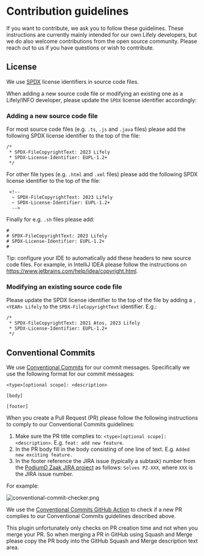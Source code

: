 # Contribution guidelines

If you want to contribute, we ask you to follow these guidelines.
These instructions are currently mainly intended for our own Lifely developers, but
we do also welcome contributions from the open source community.
Please reach out to us if you have questions or wish to contribute.

## License

We use [SPDX](https://spdx.dev/) license identifiers in source code files.

When adding a new source code file or modifying an existing one as a Lifely/INFO developer, please update the `SPDX` license identifier accordingly:

### Adding a new source code file

For most source code files (e.g. `.ts`, `.js` and `.java` files) please add the following SPDX license identifier to the top of the file:

```
/*
 * SPDX-FileCopyrightText: 2023 Lifely
 * SPDX-License-Identifier: EUPL-1.2+
 */
```

For other file types (e.g. `.html` and `.xml` files) please add the following SPDX license identifier to the top of the file:

```
 <!--
  ~ SPDX-FileCopyrightText: 2023 Lifely
  ~ SPDX-License-Identifier: EUPL-1.2+
  -->
```

Finally for e.g. `.sh` files please add:

```
#
# SPDX-FileCopyrightText: 2023 Lifely
# SPDX-License-Identifier: EUPL-1.2+
#
```

Tip: configure your IDE to automatically add these headers to new source code files.
For example, in IntelliJ IDEA please follow the instructions on https://www.jetbrains.com/help/idea/copyright.html.

### Modifying an existing source code file

Please update the SPDX license identifier to the top of the file by adding a `, <YEAR> Lifely` to
the `SPDX-FileCopyrightText` identifier. E.g.:

```
/*
 * SPDX-FileCopyrightText: 2021 Atos, 2023 Lifely
 * SPDX-License-Identifier: EUPL-1.2+
 */
```

## Conventional Commits

We use [Conventional Commits](https://www.conventionalcommits.org) for our commit messages.
Specifically we use the following format for our commit messages:

```
<type>[optional scope]: <description>

[body]

[footer]
```

When you create a Pull Request (PR) please follow the following instructions to comply to our Conventional Commits guidelines:
1. Make sure the PR title complies to: `<type>[optional scope]: <description>`. E.g. `feat: add new feature`.
2. In the PR body fill in the body consisting of one line of text. E.g. `Added new exciting feature.`
3. In the footer reference the JIRA issue (typically a subtask) number from the
    [PodiumD Zaak JIRA project](https://dimpact.atlassian.net/jira/software/c/projects/PZ/) as follows:
    `Solves PZ-XXX`, where `XXX` is the JIRA issue number.

For example:

![conventional-commit-checker.png](./attachments/images/conventional-commit-checker.png)

We use the [Conventional Commits GitHub Action](https://github.com/agenthunt/conventional-commit-checker-action) to check
if a new PR complies to our Conventional Commits guidelines described above.

This plugin unfortunately only checks on PR creation time and not when you merge your PR.
So when merging a PR in GitHub using Squash and Merge please copy the PR body into the
GitHub Squash and Merge description text area.

